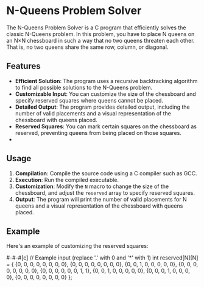 # N-Queens Problem Solver

The N-Queens Problem Solver is a C program that efficiently solves the classic N-Queens problem. In this problem, you have to place N queens on an N×N chessboard in such a way that no two queens threaten each other. That is, no two queens share the same row, column, or diagonal.

## Features

- **Efficient Solution**: The program uses a recursive backtracking algorithm to find all possible solutions to the N-Queens problem.
- **Customizable Input**: You can customize the size of the chessboard and specify reserved squares where queens cannot be placed.
- **Detailed Output**: The program provides detailed output, including the number of valid placements and a visual representation of the chessboard with queens placed.
- **Reserved Squares**: You can mark certain squares on the chessboard as reserved, preventing queens from being placed on those squares.
- 
## Usage

1. **Compilation**: Compile the source code using a C compiler such as GCC.
2. **Execution**: Run the compiled executable.
3. **Customization**: Modify the `N` macro to change the size of the chessboard, and adjust the `reserved` array to specify reserved squares.
4. **Output**: The program will print the number of valid placements for N queens and a visual representation of the chessboard with queens placed.

## Example

Here's an example of customizing the reserved squares:

#-#-#[c]
// Example input (replace '.' with 0 and '*' with 1)
int reserved[N][N] = {
 {0, 0, 0, 0, 0, 0, 0, 0},
 {0, 0, 0, 0, 0, 0, 0, 0},
 {0, 0, 1, 0, 0, 0, 0, 0},
 {0, 0, 0, 0, 0, 0, 0, 0},
 {0, 0, 0, 0, 0, 0, 1, 1},
 {0, 0, 1, 0, 0, 0, 0, 0},
 {0, 0, 0, 1, 0, 0, 0, 0},
 {0, 0, 0, 0, 0, 0, 0, 0}
};
